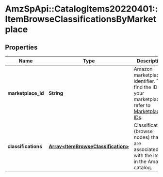 # AmzSpApi::CatalogItems20220401::ItemBrowseClassificationsByMarketplace

## Properties
Name | Type | Description | Notes
------------ | ------------- | ------------- | -------------
**marketplace_id** | **String** | Amazon marketplace identifier. To find the ID for your marketplace, refer to [Marketplace IDs](https://developer-docs.amazon.com/sp-api/docs/marketplace-ids). | 
**classifications** | [**Array&lt;ItemBrowseClassification&gt;**](ItemBrowseClassification.md) | Classifications (browse nodes) that are associated with the item in the Amazon catalog. | [optional] 

